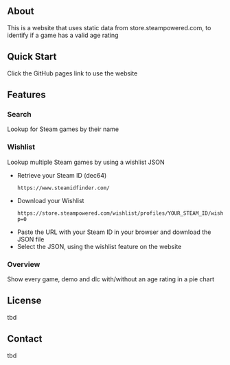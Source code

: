 <!-- ABOUT -->
## About
This is a website that uses static data from store.steampowered.com, to identify if a game has a valid age rating

## Quick Start
Click the GitHub pages link to use the website

<!-- FEATURES -->
## Features

### Search
Lookup for Steam games by their name

### Wishlist
Lookup multiple Steam games by using a wishlist JSON

* Retrieve your Steam ID (dec64)
  ```Lookup your Steam ID
  https://www.steamidfinder.com/
  ```
* Download your Wishlist
  ```Insert your Steam ID in the url
  https://store.steampowered.com/wishlist/profiles/YOUR_STEAM_ID/wishlistdata/?p=0
  ```
* Paste the URL with your Steam ID in your browser and download the JSON file
* Select the JSON, using the wishlist feature on the website

### Overview
Show every game, demo and dlc with/without an age rating in a pie chart

<!-- LICENSE -->
## License
tbd


<!-- CONTACT -->
## Contact
tbd
